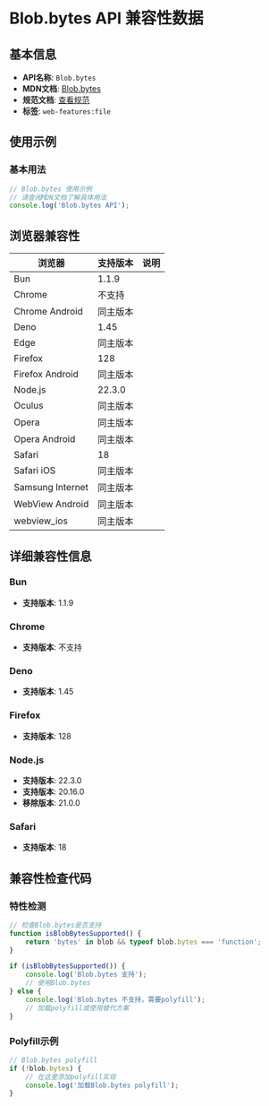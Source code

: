 # Blob.bytes API 兼容性数据

## 基本信息

- **API名称**: `Blob.bytes`
- **MDN文档**: [Blob.bytes](https://developer.mozilla.org/docs/Web/API/Blob/bytes)
- **规范文档**: [查看规范](https://w3c.github.io/FileAPI/#dom-blob-bytes)
- **标签**: `web-features:file`

## 使用示例

### 基本用法

```javascript
// Blob.bytes 使用示例
// 请查阅MDN文档了解具体用法
console.log('Blob.bytes API');
```

## 浏览器兼容性

| 浏览器 | 支持版本 | 说明 |
|--------|----------|------|
| Bun | 1.1.9 |  |
| Chrome | 不支持 |  |
| Chrome Android | 同主版本 |  |
| Deno | 1.45 |  |
| Edge | 同主版本 |  |
| Firefox | 128 |  |
| Firefox Android | 同主版本 |  |
| Node.js | 22.3.0 |  |
| Oculus | 同主版本 |  |
| Opera | 同主版本 |  |
| Opera Android | 同主版本 |  |
| Safari | 18 |  |
| Safari iOS | 同主版本 |  |
| Samsung Internet | 同主版本 |  |
| WebView Android | 同主版本 |  |
| webview_ios | 同主版本 |  |

## 详细兼容性信息

### Bun

- **支持版本**: 1.1.9

### Chrome

- **支持版本**: 不支持

### Deno

- **支持版本**: 1.45

### Firefox

- **支持版本**: 128

### Node.js

- **支持版本**: 22.3.0
- **支持版本**: 20.16.0
- **移除版本**: 21.0.0

### Safari

- **支持版本**: 18

## 兼容性检查代码

### 特性检测

```javascript
// 检查Blob.bytes是否支持
function isBlobBytesSupported() {
    return 'bytes' in blob && typeof blob.bytes === 'function';
}

if (isBlobBytesSupported()) {
    console.log('Blob.bytes 支持');
    // 使用Blob.bytes
} else {
    console.log('Blob.bytes 不支持，需要polyfill');
    // 加载polyfill或使用替代方案
}
```

### Polyfill示例

```javascript
// Blob.bytes polyfill
if (!blob.bytes) {
    // 在这里添加polyfill实现
    console.log('加载Blob.bytes polyfill');
}
```

